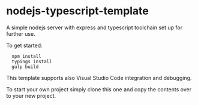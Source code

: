 # nodejs-typescript-template
A simple nodejs server with express and typescript toolchain set up for further use.

To get started:
```
  npm install
  typings install
  gulp build
```

This template supports also Visual Studio Code integration and debugging.

To start your own project simply clone this one and copy the contents over to your new project.
